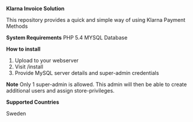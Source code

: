 **Klarna Invoice Solution**

This repository provides a quick and simple way of using Klarna Payment Methods

**System Requirements**
PHP 5.4
MYSQL Database

**How to install**

1. Upload to your webserver
2. Visit /install
3. Provide MySQL server details and super-admin credentials

**Note**
   Only 1 super-admin is allowed. This admin will then be able to create additional users and assign store-privileges.

**Supported Countries**

Sweden

